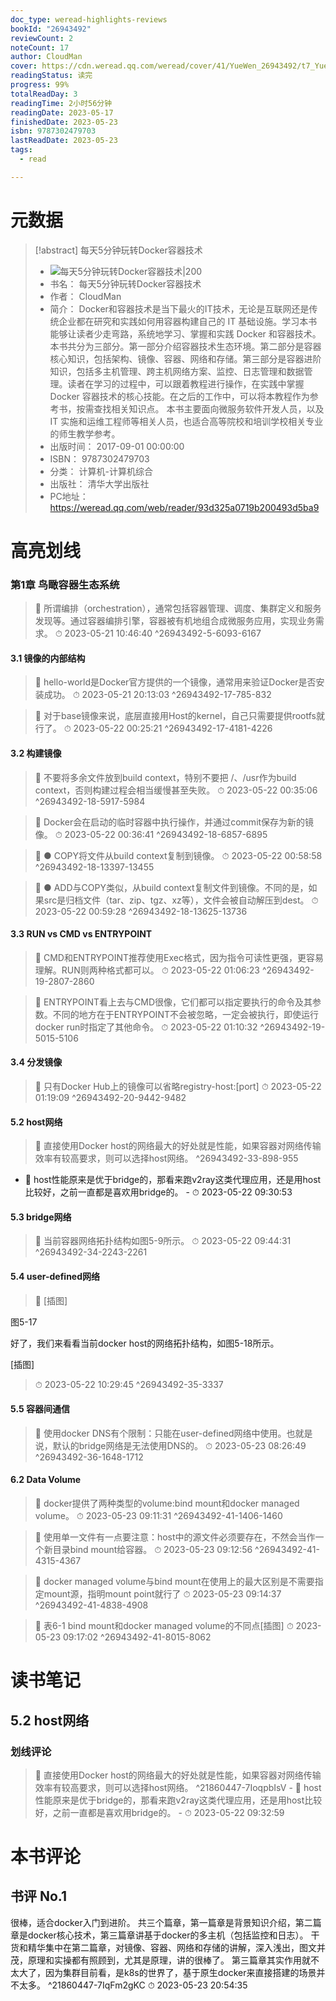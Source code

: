 ```yaml
---
doc_type: weread-highlights-reviews
bookId: "26943492"
reviewCount: 2
noteCount: 17
author: CloudMan
cover: https://cdn.weread.qq.com/weread/cover/41/YueWen_26943492/t7_YueWen_26943492.jpg
readingStatus: 读完
progress: 99%
totalReadDay: 3
readingTime: 2小时56分钟
readingDate: 2023-05-17
finishedDate: 2023-05-23
isbn: 9787302479703
lastReadDate: 2023-05-23
tags:
  - read

---
```

# 元数据
> [!abstract] 每天5分钟玩转Docker容器技术
> - ![ 每天5分钟玩转Docker容器技术|200](https://cdn.weread.qq.com/weread/cover/41/YueWen_26943492/t7_YueWen_26943492.jpg)
> - 书名： 每天5分钟玩转Docker容器技术
> - 作者： CloudMan
> - 简介： Docker和容器技术是当下最火的IT技术，无论是互联网还是传统企业都在研究和实践如何用容器构建自己的 IT 基础设施。学习本书能够让读者少走弯路，系统地学习、掌握和实践 Docker 和容器技术。 本书共分为三部分。第一部分介绍容器技术生态环境。第二部分是容器核心知识，包括架构、镜像、容器、网络和存储。第三部分是容器进阶知识，包括多主机管理、跨主机网络方案、监控、日志管理和数据管理。读者在学习的过程中，可以跟着教程进行操作，在实践中掌握 Docker 容器技术的核心技能。在之后的工作中，可以将本教程作为参考书，按需查找相关知识点。 本书主要面向微服务软件开发人员，以及 IT 实施和运维工程师等相关人员，也适合高等院校和培训学校相关专业的师生教学参考。
> - 出版时间： 2017-09-01 00:00:00
> - ISBN： 9787302479703
> - 分类： 计算机-计算机综合
> - 出版社： 清华大学出版社
> - PC地址：https://weread.qq.com/web/reader/93d325a0719b200493d5ba9

# 高亮划线

### 第1章 鸟瞰容器生态系统

> 📌 所谓编排（orchestration），通常包括容器管理、调度、集群定义和服务发现等。通过容器编排引擎，容器被有机地组合成微服务应用，实现业务需求。 
> ⏱ 2023-05-21 10:46:40 ^26943492-5-6093-6167

#### 3.1 镜像的内部结构

> 📌 hello-world是Docker官方提供的一个镜像，通常用来验证Docker是否安装成功。 
> ⏱ 2023-05-21 20:13:03 ^26943492-17-785-832

> 📌 对于base镜像来说，底层直接用Host的kernel，自己只需要提供rootfs就行了。 
> ⏱ 2023-05-22 00:25:21 ^26943492-17-4181-4226

#### 3.2 构建镜像

> 📌 不要将多余文件放到build context，特别不要把 /、/usr作为build context，否则构建过程会相当缓慢甚至失败。 
> ⏱ 2023-05-22 00:35:06 ^26943492-18-5917-5984

> 📌 Docker会在启动的临时容器中执行操作，并通过commit保存为新的镜像。 
> ⏱ 2023-05-22 00:36:41 ^26943492-18-6857-6895

> 📌 ● COPY将文件从build context复制到镜像。 
> ⏱ 2023-05-22 00:58:58 ^26943492-18-13397-13455

> 📌 ● ADD与COPY类似，从build context复制文件到镜像。不同的是，如果src是归档文件（tar、zip、tgz、xz等），文件会被自动解压到dest。 
> ⏱ 2023-05-22 00:59:28 ^26943492-18-13625-13736

#### 3.3 RUN vs CMD vs ENTRYPOINT

> 📌 CMD和ENTRYPOINT推荐使用Exec格式，因为指令可读性更强，更容易理解。RUN则两种格式都可以。 
> ⏱ 2023-05-22 01:06:23 ^26943492-19-2807-2860

> 📌 ENTRYPOINT看上去与CMD很像，它们都可以指定要执行的命令及其参数。不同的地方在于ENTRYPOINT不会被忽略，一定会被执行，即使运行docker run时指定了其他命令。 
> ⏱ 2023-05-22 01:10:32 ^26943492-19-5015-5106

#### 3.4 分发镜像

> 📌 只有Docker Hub上的镜像可以省略registry-host:[port] 
> ⏱ 2023-05-22 01:19:09 ^26943492-20-9442-9482

#### 5.2 host网络

> 📌 直接使用Docker host的网络最大的好处就是性能，如果容器对网络传输效率有较高要求，则可以选择host网络。 ^26943492-33-898-955
- 💭 host性能原来是优于bridge的，那看来跑v2ray这类代理应用，还是用host比较好，之前一直都是喜欢用bridge的。 - ⏱ 2023-05-22 09:30:53 

#### 5.3 bridge网络

> 📌 当前容器网络拓扑结构如图5-9所示。 
> ⏱ 2023-05-22 09:44:31 ^26943492-34-2243-2261

#### 5.4 user-defined网络

> 📌 [插图]
   
   图5-17
   
   好了，我们来看看当前docker host的网络拓扑结构，如图5-18所示。
   
   [插图] 
> ⏱ 2023-05-22 10:29:45 ^26943492-35-3337

#### 5.5 容器间通信

> 📌 使用docker DNS有个限制：只能在user-defined网络中使用。也就是说，默认的bridge网络是无法使用DNS的。 
> ⏱ 2023-05-23 08:26:49 ^26943492-36-1648-1712

#### 6.2 Data Volume

> 📌 docker提供了两种类型的volume:bind mount和docker managed volume。 
> ⏱ 2023-05-23 09:11:31 ^26943492-41-1406-1460

> 📌 使用单一文件有一点要注意：host中的源文件必须要存在，不然会当作一个新目录bind mount给容器。 
> ⏱ 2023-05-23 09:12:56 ^26943492-41-4315-4367

> 📌 docker managed volume与bind mount在使用上的最大区别是不需要指定mount源，指明mount point就行了 
> ⏱ 2023-05-23 09:14:37 ^26943492-41-4838-4908

> 📌 表6-1 bind mount和docker managed volume的不同点[插图] 
> ⏱ 2023-05-23 09:17:02 ^26943492-41-8015-8062

# 读书笔记

## 5.2 host网络

### 划线评论
> 📌 直接使用Docker host的网络最大的好处就是性能，如果容器对网络传输效率有较高要求，则可以选择host网络。  ^21860447-7IoqpbIsV
    - 💭 host性能原来是优于bridge的，那看来跑v2ray这类代理应用，还是用host比较好，之前一直都是喜欢用bridge的。
    - ⏱ 2023-05-22 09:32:59
   
# 本书评论

## 书评 No.1 
很棒，适合docker入门到进阶。 共三个篇章，第一篇章是背景知识介绍，第二篇章是docker核心技术，第三篇章讲基于docker的多主机（包括监控和日志）。 干货和精华集中在第二篇章，对镜像、容器、网络和存储的讲解，深入浅出，图文并茂，原理和实操都有照顾到，尤其是原理，讲的很棒了。 第三篇章其实作用就不太大了，因为集群目前看，是k8s的世界了，基于原生docker来直接搭建的场景并不太多。 ^21860447-7IqFm2gKC
⏱ 2023-05-23 20:54:35

